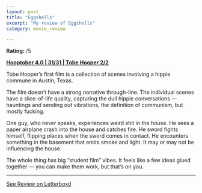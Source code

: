 ```yaml
---
layout: post
title: "Eggshells"
excerpt: "My review of Eggshells"
category: movie_review

---
```


**Rating:** /5

<b><a href="https://boxd.it/pRNg0/detail">Hooptober 4.0 | 31/31 | Tobe Hooper 2/2</a></b>

Tobe Hooper’s first film is a collection of scenes involving a hippie commune in Austin, Texas.

The film doesn’t have a strong narrative through-line. The individual scenes have a slice-of-life quality, capturing the dull hippie conversations — hauntings and sending out vibrations, the definition of communism, but mostly fucking. 

One guy, who never speaks, experiences weird shit in the house. He sees a paper airplane crash into the house and catches fire. He sword fights himself, flipping places when the sword comes in contact. He encounters something in the basement that emits smoke and light. It may or may not be influencing the house.

The whole thing has big “student film” vibes. It feels like a few ideas glued together — you can make them work, but that’s on you.

<hr>

[See Review on Letterboxd](https://boxd.it/6As7Xx)

